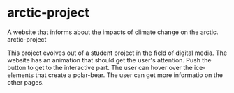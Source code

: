 # arctic-project
A website that informs about the impacts of climate change on the arctic.
arctic-project


This project evolves out of a student project in the field of digital media. 
The website has an animation that should get the user's attention.
Push the button to get to the interactive part. 
The user can hover over the ice-elements that create a polar-bear. 
The user can get more informatio on the other pages.
